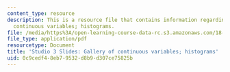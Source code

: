 ```yaml
---
content_type: resource
description: This is a resource file that contains information regarding gallery of
  continuous variables; histograms.
file: /media/https%3A/open-learning-course-data-rc.s3.amazonaws.com/18-05-introduction-to-probability-and-statistics-spring-2014/0c9cedf48eb79532d8b9d307ce75825b_MIT18_05S14_studio3_slides.pdf
file_type: application/pdf
resourcetype: Document
title: 'Studio 3 Slides: Gallery of continuous variables; histograms'
uid: 0c9cedf4-8eb7-9532-d8b9-d307ce75825b
---
```

